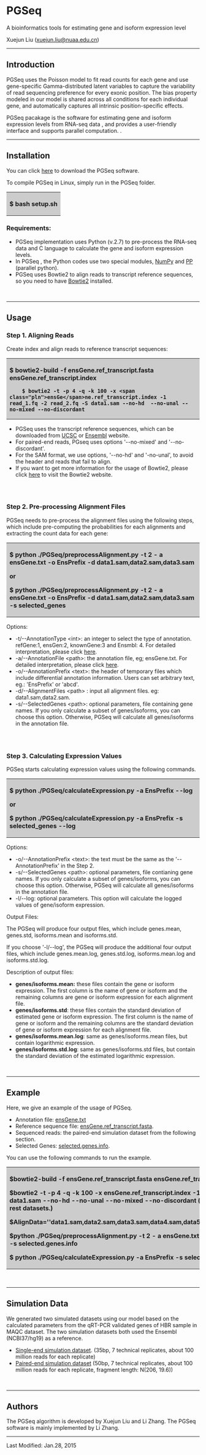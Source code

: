 # PGSeq
A bioinformatics tools for estimating gene and isoform expression level


Xuejun Liu (xuejun.liu@nuaa.edu.cn)


* * *

## <a name="introduction"></a> Introduction

PGSeq   uses the Poisson model to fit read counts for each gene and 
  use gene-specific Gamma-distributed latent variables to capture the variability of read 
  sequencing preference for every exonic position. The bias property modeled in our 
  model is shared across all conditions for each individual gene, and automatically 
  captures all intrinsic position-specific effects.

PGSeq pacakage is the software for estimating gene and isoform expression levels from RNA-seq data , and provides a user-friendly interface and supports parallel computation.  .

* * *

## <a name="compilation"></a>  Installation

You can click [here](https://github.com/PUGEA/PGSeq/tree/master/PGSeq.1.1) to download the PGSeq software. 

To compile PGSeq in Linux, simply run in the PGSeq folder.

<table width="100%" border="0">
  <tr>
    <th align="left" bgcolor="#CCCCCC" scope="col">

$ bash  setup.sh
</th>
  </tr>
</table>

### Requirements:

*   PGSeq  implementation uses Python (v.2.7) to pre-process the RNA-seq data and C language to calculate the gene and isoform expression levels.
*   In PGSeq , the Python codes use two special modules, [NumPy](http://www.numpy.org/) and [PP](http://www.parallelpython.com/) (parallel python).
*   PGSeq uses Bowtie2 to align reads to transcript reference  sequences, so you need to have [Bowtie2](http://bowtie-bio.sourceforge.net/bowtie2/index.shtml) installed.

&nbsp;

* * *

## <a name="usage"></a> Usage

### Step 1. Aligning Reads

Create index and align reads to reference transcript sequences:

<table width="100%" border="0">
  <tr>
    <th align="left" bgcolor="#CCCCCC" scope="col">

<span class="prettyprint">$ bowtie2</span><span class="pun">-</span><span class="pln">build </span><span class="pun">-</span><span class="pln">f </span><span class="pln"> ensGene.ref_transcript</span><span class="pun">.</span><span class="pln">fasta ensGe</span>ne.ref_transcript.index

        $ bowtie2 -t -p 4 -q -k 100 -x <span class="pln">ensGe</span>ne.ref_transcript.index -1 read_1.fq -2 read_2.fq -S data1.sam --no-hd  --no-unal --no-mixed --no-discordant
</th>
  </tr>
</table>

*   PGSeq  uses the transcript reference sequences, which can be downloaded from [UCSC](http://genome.ucsc.edu/) or [Ensembl](http://asia.ensembl.org/index.html) website.
*   For paired-end reads, PGseq uses options '--no-mixed' and '--no-discordant'.
*   For the SAM format, we use options, '--no-hd' and '-no-unal', to avoid the header and reads that fail to align.
*   If you want to get more  information for the usage of Bowtie2, please click [here](http://bowtie-bio.sourceforge.net/bowtie2/index.shtml) to visit the Bowtie2 website.

### &nbsp;

### Step 2. Pre-processing Alignment Files

PGSeq needs to pre-process the alignment files using the following steps, which include pre-computing the probabilities for each alignments and extracting the count data for each gene:

<table width="100%" border="0">
  <tr>
    <th align="left" bgcolor="#CCCCCC" scope="col">

$ python ./PGSeq/preprocessAlignment<span class="prettyprint">.py</span> -t 2 - a ensGene.txt -o EnsPrefix -d data1.sam,data2.sam,data3.sam

or

$ python ./PGSeq/preprocessAlignment<span class="prettyprint">.py</span> -t 2 - a ensGene.txt -o EnsPrefix -d data1.sam,data2.sam,data3.sam    -s selected_genes
</th>
  </tr>
</table>

Options:

*   -t/--AnnotationType &lt;int&gt;: an integer to select the type of annotation. refGene:1, ensGen:2, knownGene:3 and Ensmbl: 4.  For detailed interpretation, please click [here](http://parnec.nuaa.edu.cn/liux/preprocessAnnotation.html).
*   -a/--AnnotationFile &lt;path&gt;: the annotation file, eg; ensGene.txt. For detailed interpretation, please click [here](http://parnec.nuaa.edu.cn/liux/preprocessAnnotation.html).
*   -o/--AnnotationPrefix &lt;text&gt;: the header of  temporary files which include differential annotation information. Users can set arbitrary text, eg.: 'EnsPrefix' or 'abcd'.
*   -d/--AlignmentFiles &lt;path&gt; : input  all alignment files.  eg: data1.sam,data2.sam.
*   -s/--SelectedGenes &lt;path&gt;: optional parameters, file containing gene names. If you only calculate a subset of genes/isoforms, you can choose this option. Otherwise, PGSeq will calculate all genes/isoforms in the annotation file.

### &nbsp;

### Step 3. Calculating Expression Values

PGSeq starts calculating expression values using the following commands. 

<table width="100%" border="0">
  <tr>
    <th align="left" bgcolor="#CCCCCC" scope="col">

$ python ./PGSeq/calculateExpression.py -a EnsPrefix --log

or

$ python ./PGSeq/calculateExpression.py -a EnsPrefix -s selected_genes --log
</th>
  </tr>
</table>

Options:

*   -o/--AnnotationPrefix &lt;text&gt;: the text must be the same as the '--AnnotationPrefix' in the Step 2.
*   -s/--SelectedGenes &lt;path&gt;: optional parameters, file contianing gene names. If you only calculate a subset of genes/isoforms, you can choose this option. Otherwise, PGSeq will calculate all genes/isoforms in the annotation file.
*   -l/--log:  optional parameters. This option will calculate the logged values of gene/isoform expression.

Output Files:

The PGSeq will produce four output files, which include genes.mean, genes.std, isoforms.mean and isoforms.std.

 If you choose  '-l/--log', the PGSeq will produce the additional four output files, which include genes.mean.log, genes.std.log, isoforms.mean.log and isoforms.std.log.

Description of output files:

*   **genes/isoforms.mean:** these files contain the gene or isoform expression. The first column is the name of gene or isoform and the remaining columns are gene or isoform expression for each alignment file.
*   **genes/isoforms.std**: these files contain the standard deviation of estimated gene or isoform expression. The first column is the name of gene or isoform and the remaining columns are the standard deviation of gene or isoform expression for each alignment file.
*   **genes/isoforms.mean.log**: same as genes/isoforms.mean files, but contain logarithmic expression. 
*   **genes/isoforms.std.log**: same as genes/isoforms.std files, but contain the standard deviation of the estimated logarithmic expression.

&nbsp;

* * *

## <a name="example"></a> Example

Here, we give an example of the usage of PGSeq. 

*   Annotation file: [ensGene.txt ](http://genome.ucsc.edu/cgi-bin/hgTables?hgsid=404134387_Acyi8a1auSUTdR5AeBjiGWTPAY3w&amp;clade=mammal&amp;org=Human&amp;db=hg19&amp;hgta_group=genes&amp;hgta_track=ensGene&amp;hgta_table=0&amp;hgta_regionType=genome&amp;position=chr21%3A33%2C031%2C597-33%2C041%2C570&amp;hgta_outputType=primaryTable&amp;hgta_outFileName=)
*   Reference sequence file: [ensGene.ref_transcript.fasta](http://genome.ucsc.edu/cgi-bin/hgTables?hgsid=404134387_Acyi8a1auSUTdR5AeBjiGWTPAY3w&amp;clade=mammal&amp;org=Human&amp;db=hg19&amp;hgta_group=genes&amp;hgta_track=ensGene&amp;hgta_table=0&amp;hgta_regionType=genome&amp;position=chr21%3A33%2C031%2C597-33%2C041%2C570&amp;hgta_outputType=primaryTable&amp;hgta_outFileName=).
*   Sequenced reads: the paired-end simulation dataset from the following section.
*   Selected Genes: [selected.genes.info](https://github.com/PUGEA/PGSeq/blob/master/Example.Data/selectedgenes.zip).

You can use the following commands to run the  example.

<table width="100%" border="0">
  <tr>
    <th align="left" bgcolor="#CCCCCC" scope="col">

<span class="prettyprint">$bowtie</span><span class="pun">2-</span><span class="pln">build </span><span class="pun">-</span><span class="pln">f </span><span class="pln"> ensGene.ref_transcript</span><span class="pun">.</span><span class="pln">fasta ensGe</span>ne.ref_transcript.index

 $bowtie2 -t -p 4 -q -k 100 -x <span class="pln">ensGe</span>ne.ref_transcript.index -1 read_1.fq -2 read_2.fq -S data1.sam --no-hd  --no-unal --no-mixed --no-discordant ( The same treatment for the rest datasets.)

<span class="prettyprint">$</span>AlignData=''data1.sam,data2.sam,data3.sam,data4.sam,data5.sam,data6.sam,data7.sam&quot;

<span class="prettyprint">$python ./PGSeq/preprocessAlignment.py </span>-t 2 - a ensGene.txt -o EnsPrefix -d $AligData -s  selected.genes.info

<span class="prettyprint">$ python ./PGSeq/calculateExpression.py -a EnsPrefix </span>-s  selected.genes.info --log
</th>
  </tr>
</table>

&nbsp;

* * *

## <a name="example" id="example"></a> Simulation Data

 We generated  two simulated datasets using our model based on the calculated parameters from the qRT-PCR validated genes of HBR sample in MAQC dataset. The two simulation datasets both used the Ensembl (NCBI37/hg19) as a reference.

*   [Single-end simulation dataset](https://github.com/PUGEA/PGSeq/blob/master/Example.Data/SESimulationData.zip). (35bp, 7 technical replicates, about 100 million reads for each replicate)
*   [Paired-end simulation dataset](https://github.com/PUGEA/PGSeq/blob/master/Example.Data/PESimulationData.zip) (50bp, 7 technical replicates, about 100 million reads for each replicate, fragment length: N(206, 19.6))

&nbsp;

* * *

## <a name="authors"></a> Authors

The PGSeq algorithm is developed by Xuejun Liu and Li Zhang. The PGSeq software is mainly implemented by  Li Zhang.

* * *

Last Modified: Jan.28, 2015

</body></html>